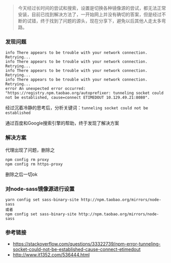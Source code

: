 > 今天经过长时间的尝试和搜索，设置是切换各种镜像源的尝试，都无法正常安装，目前已找到解决方法了，一开始网上并没有确切的答案，但是经过不断的试错，终于找到了问题的源头，现在分享下，避免以后其他人走太多弯路。

### 发现问题

```
info There appears to be trouble with your network connection. Retrying...
info There appears to be trouble with your network connection. Retrying...
info There appears to be trouble with your network connection. Retrying...
info There appears to be trouble with your network connection. Retrying...
error An unexpected error occurred: "https://registry.npm.taobao.org/autoprefixer: tunneling socket could not be established, cause=connect ETIMEDOUT 10.129.49.21:8080".
```

经过沉着冷静的思考后，分析关键词：`tunneling socket could not be established`

通过百度和Google搜索引擎的帮助，终于发现了解决方案

### 解决方案

代理出现了问题，删除之

```
npm config rm proxy 
npm config rm https-proxy
```

删除之后一切ok


### 对node-sass镜像源进行设置

```
yarn config set sass-binary-site http://npm.taobao.org/mirrors/node-sass
或者
npm config set sass-binary-site http://npm.taobao.org/mirrors/node-sass
```

### 参考链接

- https://stackoverflow.com/questions/33322739/npm-error-tunneling-socket-could-not-be-established-cause-connect-etimedout
- http://www.it1352.com/536444.html